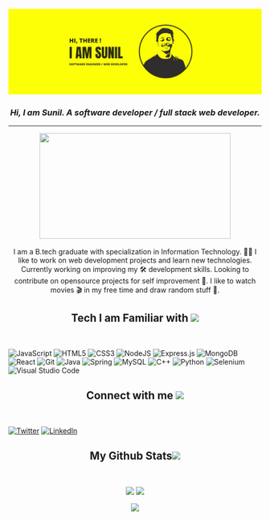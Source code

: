![MasterHead](./bannergit.jpg)

<h3 align="center"><em>Hi, I am Sunil. A software developer / full stack web developer.</em></h3><hr>

<p align="center">
  <img src="https://media.giphy.com/media/l46CyJmS9KUbokzsI/giphy.gif" width="380" height="210">
</p>

<p align="center">
I am a B.tech graduate with specialization in Information Technology. 👨‍💻 I like to work on web development projects and learn new technologies. Currently working on improving my 🛠️ development skills. Looking to contribute on opensource projects for self improvement 💪. I like to watch movies 🎬 in my free time and draw random stuff 🎨.
</p>

<h2 align="center">
  Tech I am Familiar with <img src="https://media.giphy.com/media/ksE9feSa2b4V2GYwY4/giphy.gif" width="60">
</h2>

<br>

![JavaScript](https://img.shields.io/badge/javascript-%23323330.svg?style=for-the-badge&logo=javascript&logoColor=%23F7DF1E)
![HTML5](https://img.shields.io/badge/html5-%23E34F26.svg?style=for-the-badge&logo=html5&logoColor=white)
![CSS3](https://img.shields.io/badge/css3-%231572B6.svg?style=for-the-badge&logo=css3&logoColor=white)
![NodeJS](https://img.shields.io/badge/node.js-6DA55F?style=for-the-badge&logo=node.js&logoColor=white)
![Express.js](https://img.shields.io/badge/express.js-%23404d59.svg?style=for-the-badge&logo=express&logoColor=%2361DAFB)
![MongoDB](https://img.shields.io/badge/MongoDB-%234ea94b.svg?style=for-the-badge&logo=mongodb&logoColor=white)
![React](https://img.shields.io/badge/react-%2320232a.svg?style=for-the-badge&logo=react&logoColor=%2361DAFB)
![Git](https://img.shields.io/badge/git-%23F05033.svg?style=for-the-badge&logo=git&logoColor=white)
![Java](https://img.shields.io/badge/java-%23ED8B00.svg?style=for-the-badge&logo=java&logoColor=white)
![Spring](https://img.shields.io/badge/spring-%236DB33F.svg?style=for-the-badge&logo=spring&logoColor=white)
![MySQL](https://img.shields.io/badge/mysql-%2300f.svg?style=for-the-badge&logo=mysql&logoColor=white)
![C++](https://img.shields.io/badge/c++-%2300599C.svg?style=for-the-badge&logo=c%2B%2B&logoColor=white)
![Python](https://img.shields.io/badge/python-3670A0?style=for-the-badge&logo=python&logoColor=ffdd54)
![Selenium](https://img.shields.io/badge/-selenium-%43B02A?style=for-the-badge&logo=selenium&logoColor=white)
![Visual Studio Code](https://img.shields.io/badge/Visual%20Studio%20Code-0078d7.svg?style=for-the-badge&logo=visual-studio-code&logoColor=white)


<h2 align="center">
  Connect with me <img src="https://media.giphy.com/media/feQRYLoruyjguhLjK1/giphy.gif" width="60">
</h2>

<br>

[![Twitter](https://img.shields.io/badge/Twitter-%231DA1F2.svg?style=for-the-badge&logo=Twitter&logoColor=white)]("https://twitter.com/Sunilk4u")
[![LinkedIn](https://img.shields.io/badge/linkedin-%230077B5.svg?style=for-the-badge&logo=linkedin&logoColor=white)]("www.linkedin.com/in/itssunil")

<h2 align="center">
  My Github Stats<img src="https://media.giphy.com/media/SqX0PpdwBMorfoBBHX/giphy.gif" width="60">
</h2>

<br>

<p align = "center">
  <img  src = "https://github-readme-stats.vercel.app/api?username=sunilk4u&count_private=true&show_icons=true&theme=highcontrast&line_height=27">
  <img src = "https://github-readme-stats.vercel.app/api/top-langs/?username=sunilk4u&theme=highcontrast">
</p>

<p align = "center">
 <img  src="http://github-readme-streak-stats.herokuapp.com?user=sunilk4u&theme=highcontrast&border_radius=5&line_height=0" />
</p> 
